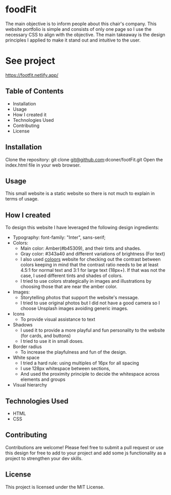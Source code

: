 # foodFit
The main objective is to inform people about this chair's company. This website portfolio is simple and consists of only one page so I use the necessary CSS to align with the objective. The main takeaway is the design principles I applied to make it stand out and intuitive to the user.

# See project
https://footfit.netlify.app/

## Table of Contents
* Installation
* Usage
* How I created it
* Technologies Used
* Contributing
* License

## Installation
Clone the repository: git clone git@github.com:dconer/footFit.git
Open the index.html file in your web browser.

## Usage

This small website is a static website so there is not much to explain in terms of usage.


## How I created

To design this website I have leveraged the following design ingredients:
* Typography: font-family: "Inter", sans-serif;
* Colors: 
  + Main color: Amber(#b45309), and their tints and shades.
  + Gray color: #343a40 and different variations of brightness (For text)
  + I also used [coloors](https://coolors.co/contrast-checker/112a46-acc8e5) website for checking out the contrast between colors keeping in mind that the contrast ratio needs to be at least 4.5:1 for normal text and 3:1 for large text (18px+). If that was not the case, I used different tints and shades of colors.
  + I tried to use colors strategically in images and illustrations by choosing those that are near the amber color.
* Images: 
  + Storytelling photos that support the website's message. 
  + I tried to use original photos but I did not have a good camera so I choose Unsplash images avoiding generic images.
*  Icons
   + To provide visual assistance to text
* Shadows
  + I used it to provide a more playful and fun personality to the website (for cards, and buttons)
  + I tried to use it in small doses. 
* Border radius
  + To increase the playfulness and fun of the design. 
* White space
  + I tried a hard rule: using multiples of 16px for all spacing
  + I use 128px whitespace between sections,
  + And used the proximity principle to decide the whitespace across elements and groups
* Visual hierarchy

## Technologies Used
* HTML
* CSS


## Contributing
Contributions are welcome! Please feel free to submit a pull request or use this design for free to add to your project and add some js functionality as a project to strengthen your dev skills.

## License
This project is licensed under the MIT License.
